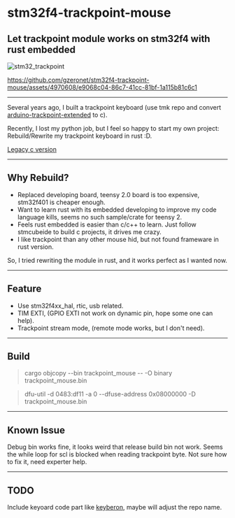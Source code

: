 # stm32f4-trackpoint-mouse

## Let trackpoint module works on stm32f4 with rust embedded

![stm32_trackpoint](https://github.com/gzeronet/stm32f4-trackpoint-mouse/assets/4970608/368f5f5d-2004-41ab-b564-7431b229c68e)

https://github.com/gzeronet/stm32f4-trackpoint-mouse/assets/4970608/e9068c04-86c7-41cc-81bf-1a115b81c6c1

---

Several years ago, I built a trackpoint keyboard (use tmk repo and convert [arduino-trackpoint-extended](https://github.com/rampadc/arduino-trackpoint-extended) to c).

Recently, I lost my python job, but I feel so happy to start my own project: Rebuild/Rewrite my trackpoint keyboard in rust :D.

[Legacy c version](https://github.com/gzeronet/teensy-trackpoint-tmk-keyboard)

---

## Why Rebuild?

* Replaced developing board, teensy 2.0 board is too expensive, stm32f401 is cheaper enough.
* Want to learn rust with its embedded developing to improve my code language kills, seems no such sample/crate for teensy 2.
* Feels rust embedded is easier than c/c++ to learn. Just follow stmcubeide to build c projects, it drives me crazy.
* I like trackpoint than any other mouse hid, but not found frameware in rust version.

So, I tried rewriting the module in rust, and it works perfect as I wanted now.

---

## Feature

* Use stm32f4xx_hal, rtic, usb related.
* TIM EXTI, (GPIO EXTI not work on dynamic pin, hope some one can help).
* Trackpoint stream mode, (remote mode works, but I don't need).

---

## Build

> cargo objcopy --bin trackpoint_mouse -- -O binary trackpoint_mouse.bin

> dfu-util -d 0483:df11 -a 0 --dfuse-address 0x08000000 -D trackpoint_mouse.bin

---

## Known Issue

Debug bin works fine, it looks weird that release build bin not work. Seems the while loop for scl is blocked when reading trackpoint byte. Not sure how to fix it, need experter help.

---

## TODO

Include keyoard code part like [keyberon](https://github.com/TeXitoi/keyberon), maybe will adjust the repo name.
